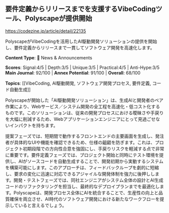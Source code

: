 ## 要件定義からリリースまでを支援するVibeCodingツール、Polyscapeが提供開始

https://codezine.jp/article/detail/22135

PolyscapeがVibeCodingを活用したAI駆動開発ソリューションの提供を開始し、要件定義からリリースまで一貫してソフトウェア開発を高速化します。

**Content Type**: 📰 News & Announcements

**Scores**: Signal:4/5 | Depth:3/5 | Unique:3/5 | Practical:4/5 | Anti-Hype:3/5
**Main Journal**: 92/100 | **Annex Potential**: 91/100 | **Overall**: 68/100

**Topics**: [[VibeCoding, AI駆動開発, ソフトウェア開発プロセス, 要件定義, コード自動生成]]

Polyscapeが開始した「AI駆動開発ソリューション」は、生成AIと開発者のペア作業により、Webサービス／システム開発の全工程を高速化・低コスト化するものです。このソリューションは、従来の開発プロセスにおける曖昧さや手戻りを大幅に削減するため、Webアプリケーションエンジニアにとって見過ごせないインパクトを持ちます。

提案フェーズでは、短期間で動作するフロントエンドの主要画面を生成し、発注者が具体的なUIや機能を確認できるため、仕様の齟齬を防ぎます。これは、プロジェクト初期段階での方向性合意を強固にし、手戻りリスクを軽減する点で非常に重要です。要件定義フェーズでは、プロジェクト開始と同時にテスト環境を提供し、AIがソースコードを自動生成することで、開発初期から実動するシステムを構築可能にします。このアプローチは、フィードバックループを劇的に短縮し、要求の変化に迅速に対応できるアジャイルな開発体制を強力に後押しします。開発・テストフェーズでは、同社エンジニアがシステム全体の設計とAI生成コードのリファクタリングを担当し、最終的なデプロイプランまでを最適化します。Polyscapeは、開発プロセス全体にAIを統合することで、生産性の向上と品質確保を両立させ、AI時代のソフトウェア開発における新たなワークフローを提示していると言えるでしょう。